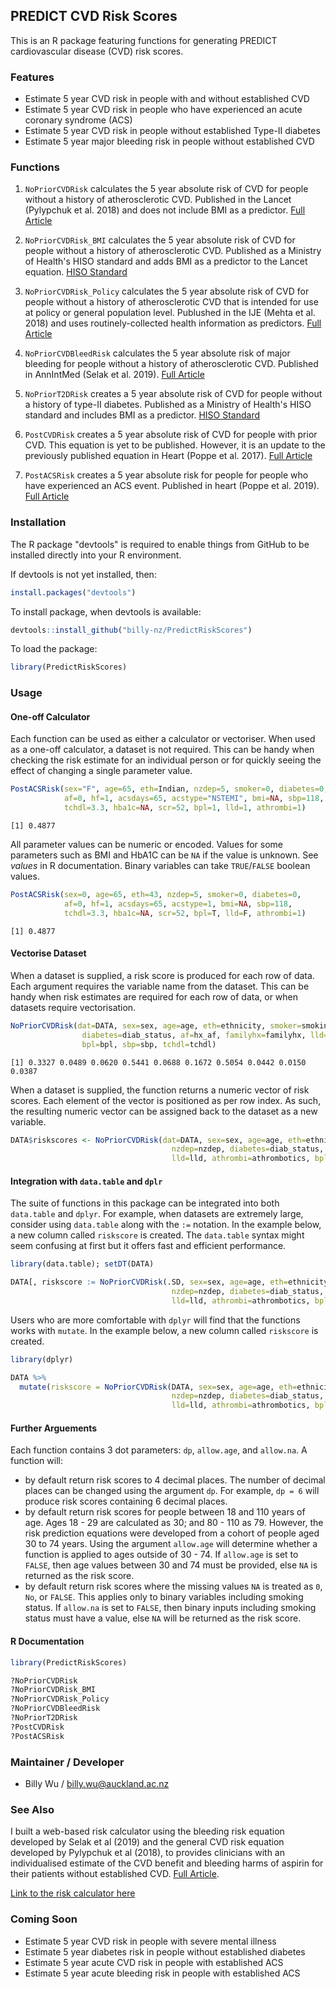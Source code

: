 ## PREDICT CVD Risk Scores

This is an R package featuring functions for generating PREDICT cardiovascular disease (CVD) risk scores.

### Features
-	Estimate 5 year CVD risk in people with and without established CVD
-   Estimate 5 year CVD risk in people who have experienced an acute coronary syndrome (ACS)
-   Estimate 5 year CVD risk in people without established Type-II diabetes
-   Estimate 5 year major bleeding risk in people without established CVD

### Functions
1. `NoPriorCVDRisk` 
    calculates the 5 year absolute risk of CVD for people without a history of atherosclerotic CVD. Published in the Lancet (Pylypchuk et al. 2018) and does not include BMI as a predictor. 
    [Full Article](https://www.thelancet.com/journals/lancet/article/PIIS0140-6736(18)30664-0/fulltext)
    
2. `NoPriorCVDRisk_BMI` 
    calculates the 5 year absolute risk of CVD for people without a history of atherosclerotic CVD. Published as a Ministry of Health's HISO standard and adds BMI as a predictor to the Lancet equation.
    [HISO Standard](https://www.health.govt.nz/publication/hiso-100712019-cardiovascular-disease-risk-assessment-data-standard)
    
3. `NoPriorCVDRisk_Policy` 
    calculates the 5 year absolute risk of CVD for people without a history of atherosclerotic CVD that is intended for use at policy or general population level. Publushed in the 
    IJE (Mehta et al. 2018) and uses routinely-collected health information as predictors.
    [Full Article](https://academic.oup.com/ije/article/47/5/1571/5053287)
    
4. `NoPriorCVDBleedRisk` 
    calculates the 5 year absolute risk of major bleeding for people without a history of atherosclerotic CVD. Published in AnnIntMed (Selak et al. 2019).
    [Full Article](https://www.annals.org/aim/fullarticle/doi/10.7326/M18-2808)
    
5. `NoPriorT2DRisk` 
    creates a 5 year absolute risk of CVD for people without a history of type-II diabetes. Published as a Ministry of Health's HISO standard and includes BMI as a predictor.
    [HISO Standard](https://www.health.govt.nz/publication/hiso-100712019-cardiovascular-disease-risk-assessment-data-standard)
    
6. `PostCVDRisk` 
    creates a 5 year absolute risk of CVD for people with prior CVD. This equation is yet to be published. However, it is an update to the previously published equation in Heart (Poppe et al. 2017).
    [Full Article](https://heart.bmj.com/content/103/12/891.1)
    
7. `PostACSRisk` 
    creates a 5 year absolute risk for people for people who have experienced an ACS event. Published in heart (Poppe et al. 2019).
    [Full Article](https://heart.bmj.com/content/early/2019/12/10/heartjnl-2019-315809.full)

### Installation
The R package "devtools" is required to enable things from GitHub to be installed directly into your R environment.

If devtools is not yet installed, then:
```r
install.packages("devtools")
```

To install package, when devtools is available:
```r
devtools::install_github("billy-nz/PredictRiskScores")
```

To load the package:
```r
library(PredictRiskScores)
```
### Usage

#### One-off Calculator
Each function can be used as either a calculator or vectoriser. When used as a one-off calculator, a dataset is not required. This can be handy when checking the risk estimate for 
an individual person or for quickly seeing the effect of changing a single parameter value. 

```r
PostACSRisk(sex="F", age=65, eth=Indian, nzdep=5, smoker=0, diabetes=0,
            af=0, hf=1, acsdays=65, acstype="NSTEMI", bmi=NA, sbp=118,
            tchdl=3.3, hba1c=NA, scr=52, bpl=1, lld=1, athrombi=1)
```
```
[1] 0.4877
```
All parameter values can be numeric or encoded. Values for some parameters such as BMI and HbA1C can be `NA` if the value is unknown. See *values* in R documentation. Binary variables can take `TRUE`/`FALSE` boolean values.
```r
PostACSRisk(sex=0, age=65, eth=43, nzdep=5, smoker=0, diabetes=0,
            af=0, hf=1, acsdays=65, acstype=1, bmi=NA, sbp=118,
            tchdl=3.3, hba1c=NA, scr=52, bpl=T, lld=F, athrombi=1)
```
```
[1] 0.4877
```

#### Vectorise Dataset
When a dataset is supplied, a risk score is produced for each row of data. Each argument requires the variable name from the dataset.
This can be handy when risk estimates are required for each row of data, or when datasets require vectorisation.

```r
NoPriorCVDRisk(dat=DATA, sex=sex, age=age, eth=ethnicity, smoker=smoking_status, nzdep=nzdep, 
                diabetes=diab_status, af=hx_af, familyhx=familyhx, lld=lld, athrombi=athrombotics, 
                bpl=bpl, sbp=sbp, tchdl=tchdl)
```
```
[1] 0.3327 0.0489 0.0620 0.5441 0.0688 0.1672 0.5054 0.0442 0.0150 0.0387
```
When a dataset is supplied, the function returns a numeric vector of risk scores. Each element of the vector is positioned as per row index. As such, the resulting numeric vector can be 
assigned back to the dataset as a new variable.
```r
DATA$riskscores <- NoPriorCVDRisk(dat=DATA, sex=sex, age=age, eth=ethnicity, smoker=smoking_status, 
                                    nzdep=nzdep, diabetes=diab_status, af=hx_af, familyhx=familyhx, 
                                    lld=lld, athrombi=athrombotics, bpl=bpl, sbp=sbp, tchdl=tchdl)
```

#### Integration with `data.table` and `dplr`
The suite of functions in this package can be integrated into both `data.table` and `dplyr`. For example, when datasets are extremely large, consider 
using `data.table` along with the `:=` notation. In the example below, a new column called `riskscore` is created.
The `data.table` syntax might seem confusing at first but it offers fast and efficient performance.

```r
library(data.table); setDT(DATA)

DATA[, riskscore := NoPriorCVDRisk(.SD, sex=sex, age=age, eth=ethnicity, smoker=smoking_status, 
                                    nzdep=nzdep, diabetes=diab_status, af=hx_af, familyhx=familyhx, 
                                    lld=lld, athrombi=athrombotics, bpl=bpl, sbp=sbp, tchdl=tchdl)]
```
Users who are more comfortable with `dplyr` will find that the functions works with `mutate`. In the example below, a new column called `riskscore` is created.
```r
library(dplyr)

DATA %>%
  mutate(riskscore = NoPriorCVDRisk(DATA, sex=sex, age=age, eth=ethnicity, smoker=smoking_status, 
                                    nzdep=nzdep, diabetes=diab_status, af=hx_af, familyhx=familyhx, 
                                    lld=lld, athrombi=athrombotics, bpl=bpl, sbp=sbp, tchdl=tchdl))
```

#### Further Arguements
Each function contains 3 dot parameters: `dp`, `allow.age`, and `allow.na`. A function will:

- by default return risk scores to 4 decimal places. The number of decimal places can be changed using the argument `dp`. For example, `dp = 6` will produce risk scores containing 6 decimal places. 
-   by default return risk scores for people between 18 and 110 years of age. Ages 18 - 29 are calculated as 30; and 80 - 110 as 79. However, the risk prediction equations were developed from a cohort of people aged 30 to 74 years. Using the argument `allow.age` will determine whether a function is applied to ages outside of 30 - 74. If `allow.age` is set to `FALSE`, then age values between 30 and 74 must be provided, else `NA` is returned as the risk score. 
-   by default return risk scores where the missing values `NA` is treated as `0`, `No`, or `FALSE`. This applies only to binary variables including smoking status. If `allow.na` is set to `FALSE`, then binary inputs including smoking status must have a value, else `NA` will be returned as the risk score.


#### R Documentation
```r
library(PredictRiskScores)

?NoPriorCVDRisk
?NoPriorCVDRisk_BMI
?NoPriorCVDRisk_Policy
?NoPriorCVDBleedRisk
?NoPriorT2DRisk
?PostCVDRisk
?PostACSRisk
```

### Maintainer / Developer 
- Billy Wu / billy.wu@auckland.ac.nz

### See Also
I built a web-based risk calculator using the bleeding risk equation developed by Selak et al (2019) and the general CVD risk equation developed by Pylypchuk et al (2018), to provides clinicians with an individualised estimate of the CVD benefit and bleeding harms of aspirin for their patients without established CVD. [Full Article](https://annals.org/aim/fullarticle/2751452/personalized-prediction-cardiovascular-benefits-bleeding-harms-from-aspirin-primary-prevention).

<a href="https://aspirinbenefitharmcalculator.shinyapps.io/calculator/" target="_blank">Link to the risk calculator here</a>

### Coming Soon
-	Estimate 5 year CVD risk in people with severe mental illness
-   Estimate 5 year diabetes risk in people without established diabetes
-   Estimate 5 year acute CVD risk in people with established ACS
-   Estimate 5 year acute bleeding risk in people with established ACS

